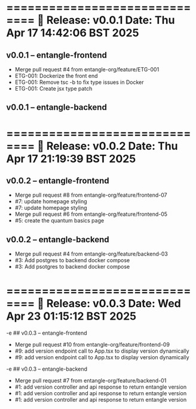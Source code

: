 ==============================
🚀 Release: v0.0.1
Date: Thu Apr 17 14:42:06 BST 2025
==============================

## v0.0.1 – entangle-frontend
- Merge pull request #4 from entangle-org/feature/ETG-001
- ETG-001: Dockerize the front end
- ETG-001: Remove tsc -b to fix type issues in Docker
- ETG-001: Create jsx type patch

## v0.0.1 – entangle-backend


==============================
🚀 Release: v0.0.2
Date: Thu Apr 17 21:19:39 BST 2025
==============================

## v0.0.2 – entangle-frontend
- Merge pull request #8 from entangle-org/feature/frontend-07
- #7: update homepage styling
- #7: update homepage styling
- Merge pull request #6 from entangle-org/feature/frontend-05
- #5: create the quantum basics page

## v0.0.2 – entangle-backend
- Merge pull request #4 from entangle-org/feature/backend-03
- #3: Add postgres to backend docker compose
- #3: Add psotgres to backend docker compose

==============================
🚀 Release: v0.0.3
Date: Wed Apr 23 01:15:12 BST 2025
==============================

-e ## v0.0.3 – entangle-frontend
- Merge pull request #10 from entangle-org/feature/frontend-09
- #9: add version endpoint call to App.tsx to display version dynamically
- #9: add version endpoint call to App.tsx to display version dynamically

-e ## v0.0.3 – entangle-backend
- Merge pull request #7 from entangle-org/feature/backend-01
- #1: add version controller and api response to return entangle version
- #1: add version controller and api response to return entangle version
- #1: add version controller and api response to return entangle version

